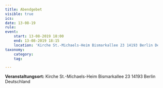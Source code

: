 ```yaml
---
title: Abendgebet
visible: true
ics: 
date: 13-08-19
rule: 
event:
	start: 13-08-2019 18:00
	end: 13-08-2019 18:15
	location: 'Kirche St.-Michaels-Heim Bismarkallee 23 14193 Berlin Deutschland'
taxonomy:
	category: 
	tag: 

---
```




**Veranstaltungsort:** Kirche St.-Michaels-Heim
Bismarkallee 23
14193 Berlin
Deutschland

